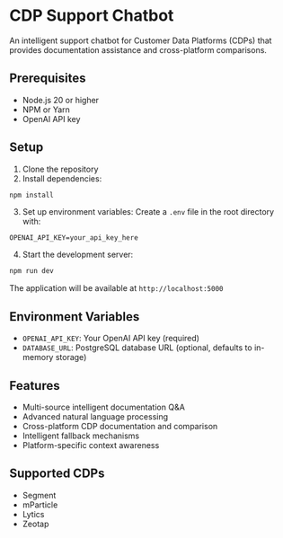 # CDP Support Chatbot

An intelligent support chatbot for Customer Data Platforms (CDPs) that provides documentation assistance and cross-platform comparisons.

## Prerequisites

- Node.js 20 or higher
- NPM or Yarn
- OpenAI API key

## Setup

1. Clone the repository
2. Install dependencies:
```bash
npm install
```

3. Set up environment variables:
Create a `.env` file in the root directory with:
```
OPENAI_API_KEY=your_api_key_here
```

4. Start the development server:
```bash
npm run dev
```

The application will be available at `http://localhost:5000`

## Environment Variables

- `OPENAI_API_KEY`: Your OpenAI API key (required)
- `DATABASE_URL`: PostgreSQL database URL (optional, defaults to in-memory storage)

## Features

- Multi-source intelligent documentation Q&A
- Advanced natural language processing
- Cross-platform CDP documentation and comparison
- Intelligent fallback mechanisms
- Platform-specific context awareness

## Supported CDPs

- Segment
- mParticle
- Lytics
- Zeotap
